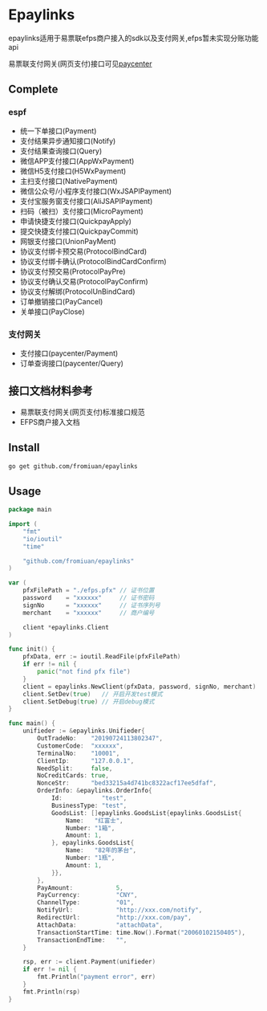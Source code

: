 # Epaylinks
 epaylinks适用于易票联efps商户接入的sdk以及支付网关,efps暂未实现分账功能api
 
 易票联支付网关(网页支付)接口可见[paycenter](https://github.com/fromiuan/epaylinks/tree/master/paycenter)

## Complete

### espf

- 统一下单接口(Payment)
- 支付结果异步通知接口(Notify)
- 支付结果查询接口(Query)
- 微信APP支付接口(AppWxPayment)
- 微信H5支付接口(H5WxPayment)
- 主扫支付接口(NativePayment)
- 微信公众号/小程序支付接口(WxJSAPIPayment)
- 支付宝服务窗支付接口(AliJSAPIPayment)
- 扫码（被扫）支付接口(MicroPayment)
- 申请快捷支付接口(QuickpayApply)
- 提交快捷支付接口(QuickpayCommit)
- 网银支付接口(UnionPayMent)
- 协议支付绑卡预交易(ProtocolBindCard)
- 协议支付绑卡确认(ProtocolBindCardConfirm)
- 协议支付预交易(ProtocolPayPre)
- 协议支付确认交易(ProtocolPayConfirm)
- 协议支付解绑(ProtocolUnBindCard)
- 订单撤销接口(PayCancel)
- 关单接口(PayClose)

### 支付网关

- 支付接口(paycenter/Payment)
- 订单查询接口(paycenter/Query)

## 接口文档材料参考
	
- 易票联支付网关(网页支付)标准接口规范
- EFPS商户接入文档

## Install

```bash
go get github.com/fromiuan/epaylinks
```

## Usage

```go
package main

import (
	"fmt"
	"io/ioutil"
	"time"

	"github.com/fromiuan/epaylinks"
)

var (
	pfxFilePath = "./efps.pfx" // 证书位置
	password    = "xxxxxx"     // 证书密码
	signNo      = "xxxxxx"     // 证书序列号
	merchant    = "xxxxxx"     // 商户编号

	client *epaylinks.Client
)

func init() {
	pfxData, err := ioutil.ReadFile(pfxFilePath)
	if err != nil {
		panic("not find pfx file")
	}
	client = epaylinks.NewClient(pfxData, password, signNo, merchant)
	client.SetDev(true)   // 开启开发test模式
	client.SetDebug(true) // 开启debug模式
}

func main() {
	unifieder := &epaylinks.Unifieder{
		OutTradeNo:    "20190724113802347",
		CustomerCode:  "xxxxxx",
		TerminalNo:    "10001",
		ClientIp:      "127.0.0.1",
		NeedSplit:     false,
		NoCreditCards: true,
		NonceStr:      "bed33215a4d741bc8322acf17ee5dfaf",
		OrderInfo: &epaylinks.OrderInfo{
			Id:           "test",
			BusinessType: "test",
			GoodsList: []epaylinks.GoodsList{epaylinks.GoodsList{
				Name:   "红富士",
				Number: "1箱",
				Amount: 1,
			}, epaylinks.GoodsList{
				Name:   "82年的茅台",
				Number: "1瓶",
				Amount: 1,
			}},
		},
		PayAmount:            5,
		PayCurrency:          "CNY",
		ChannelType:          "01",
		NotifyUrl:            "http://xxx.com/notify",
		RedirectUrl:          "http://xxx.com/pay",
		AttachData:           "attachData",
		TransactionStartTime: time.Now().Format("20060102150405"),
		TransactionEndTime:   "",
	}

	rsp, err := client.Payment(unifieder)
	if err != nil {
		fmt.Println("payment error", err)
	}
	fmt.Println(rsp)
}
```
